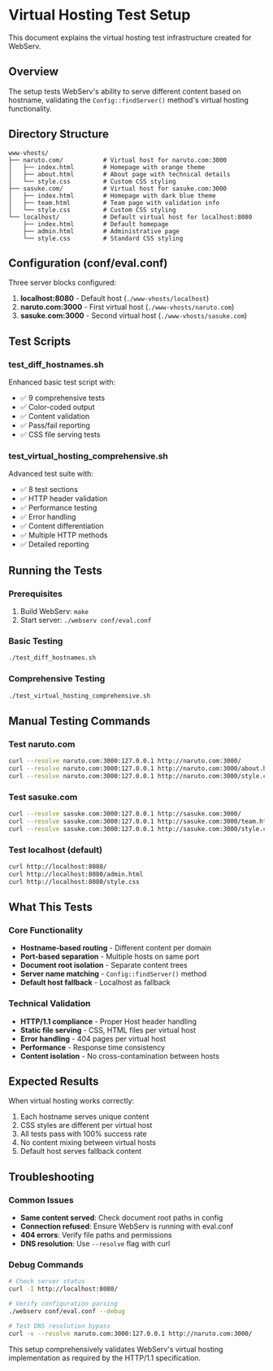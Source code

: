 # Virtual Hosting Test Setup

This document explains the virtual hosting test infrastructure created for WebServ.

## Overview

The setup tests WebServ's ability to serve different content based on hostname, validating the `Config::findServer()` method's virtual hosting functionality.

## Directory Structure

```
www-vhosts/
├── naruto.com/           # Virtual host for naruto.com:3000
│   ├── index.html        # Homepage with orange theme
│   ├── about.html        # About page with technical details
│   └── style.css         # Custom CSS styling
├── sasuke.com/           # Virtual host for sasuke.com:3000  
│   ├── index.html        # Homepage with dark blue theme
│   ├── team.html         # Team page with validation info
│   └── style.css         # Custom CSS styling
└── localhost/            # Default virtual host for localhost:8080
    ├── index.html        # Default homepage
    ├── admin.html        # Administrative page
    └── style.css         # Standard CSS styling
```

## Configuration (conf/eval.conf)

Three server blocks configured:

1. **localhost:8080** - Default host (`./www-vhosts/localhost`)
2. **naruto.com:3000** - First virtual host (`./www-vhosts/naruto.com`) 
3. **sasuke.com:3000** - Second virtual host (`./www-vhosts/sasuke.com`)

## Test Scripts

### test_diff_hostnames.sh
Enhanced basic test script with:
- ✅ 9 comprehensive tests
- ✅ Color-coded output
- ✅ Content validation
- ✅ Pass/fail reporting
- ✅ CSS file serving tests

### test_virtual_hosting_comprehensive.sh
Advanced test suite with:
- ✅ 8 test sections
- ✅ HTTP header validation
- ✅ Performance testing
- ✅ Error handling
- ✅ Content differentiation
- ✅ Multiple HTTP methods
- ✅ Detailed reporting

## Running the Tests

### Prerequisites
1. Build WebServ: `make`
2. Start server: `./webserv conf/eval.conf`

### Basic Testing
```bash
./test_diff_hostnames.sh
```

### Comprehensive Testing  
```bash
./test_virtual_hosting_comprehensive.sh
```

## Manual Testing Commands

### Test naruto.com
```bash
curl --resolve naruto.com:3000:127.0.0.1 http://naruto.com:3000/
curl --resolve naruto.com:3000:127.0.0.1 http://naruto.com:3000/about.html
curl --resolve naruto.com:3000:127.0.0.1 http://naruto.com:3000/style.css
```

### Test sasuke.com
```bash
curl --resolve sasuke.com:3000:127.0.0.1 http://sasuke.com:3000/
curl --resolve sasuke.com:3000:127.0.0.1 http://sasuke.com:3000/team.html
curl --resolve sasuke.com:3000:127.0.0.1 http://sasuke.com:3000/style.css
```

### Test localhost (default)
```bash
curl http://localhost:8080/
curl http://localhost:8080/admin.html
curl http://localhost:8080/style.css
```

## What This Tests

### Core Functionality
- **Hostname-based routing** - Different content per domain
- **Port-based separation** - Multiple hosts on same port
- **Document root isolation** - Separate content trees
- **Server name matching** - `Config::findServer()` method
- **Default host fallback** - Localhost as fallback

### Technical Validation
- **HTTP/1.1 compliance** - Proper Host header handling
- **Static file serving** - CSS, HTML files per virtual host
- **Error handling** - 404 pages per virtual host
- **Performance** - Response time consistency
- **Content isolation** - No cross-contamination between hosts

## Expected Results

When virtual hosting works correctly:
1. Each hostname serves unique content
2. CSS styles are different per virtual host  
3. All tests pass with 100% success rate
4. No content mixing between virtual hosts
5. Default host serves fallback content

## Troubleshooting

### Common Issues
- **Same content served**: Check document root paths in config
- **Connection refused**: Ensure WebServ is running with eval.conf
- **404 errors**: Verify file paths and permissions
- **DNS resolution**: Use `--resolve` flag with curl

### Debug Commands
```bash
# Check server status
curl -I http://localhost:8080/

# Verify configuration parsing
./webserv conf/eval.conf --debug

# Test DNS resolution bypass
curl -v --resolve naruto.com:3000:127.0.0.1 http://naruto.com:3000/
```

This setup comprehensively validates WebServ's virtual hosting implementation as required by the HTTP/1.1 specification.